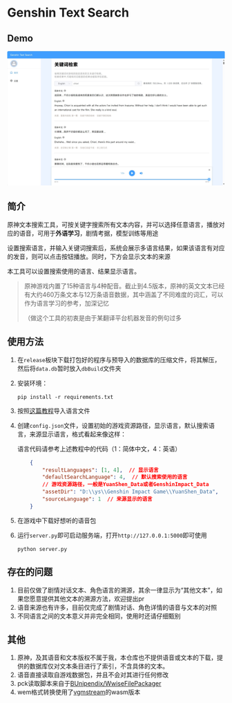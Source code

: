 # Genshin Text Search

## Demo

![img](.github/demo.jpg)

## 简介
原神文本搜索工具，可按关键字搜索所有文本内容，并可以选择任意语言，播放对应的语音，可用于**外语学习**，剧情考据，模型训练等用途

设置搜索语言，并输入关键词搜索后，系统会展示多语言结果，如果该语言有对应的发音，则可以点击按钮播放。同时，下方会显示文本的来源

本工具可以设置搜索使用的语言、结果显示语言。

> 原神游戏内置了15种语言与4种配音。截止到4.5版本，原神的英文文本已经有大约460万条文本与12万条语音数据，其中涵盖了不同难度的词汇，可以作为语言学习的参考，加深记忆
>
> （做这个工具的初衷是由于某翻译平台机器发音的例句过多


## 使用方法

1. 在`release`板块下载打包好的程序与预导入的数据库的压缩文件，将其解压，然后将`data.db`暂时放入`dbBuild`文件夹
2. 安装环境：
    ```shell
    pip install -r requirements.txt
    ```
3. 按照[这篇教程](./server/dbBuild/readme.md)导入语言文件
4. 创建`config.json`文件，设置初始的游戏资源路径，显示语言，默认搜索语言，来源显示语言，格式看起来像这样：

    语言代码请参考上述教程中的代码（1：简体中文，4：英语）
    ```json
        {
            "resultLanguages": [1, 4],  // 显示语言
            "defaultSearchLanguage": 4,  // 默认搜索使用的语言
            // 游戏资源路径，一般是YuanShen_Data或者GenshinImpact_Data
            "assetDir": "D:\\ys\\Genshin Impact Game\\YuanShen_Data",  
            "sourceLanguage": 1  // 来源显示的语言
        }
    ```
5. 在游戏中下载好想听的语音包
6. 运行`server.py`即可启动服务端，打开`http://127.0.0.1:5000`即可使用
    ```shell
    python server.py
    ```

## 存在的问题

1. 目前仅做了剧情对话文本、角色语言的溯源，其余一律显示为“其他文本”，如果您愿意提供其他文本的溯源方法，欢迎提出pr
2. 语音来源也有许多，目前仅完成了剧情对话、角色详情的语音与文本的对照
3. 不同语言之间的文本意义并非完全相同，使用时还请仔细甄别

## 其他

1. 原神，及其语音和文本版权不属于我，本仓库也不提供语音或文本的下载，提供的数据库仅对文本条目进行了索引，不含具体的文本。
2. 语音直接读取自游戏数据包，并且不会对其进行任何修改
3. pck读取脚本来自于[BUnipendix/WwiseFilePackager](https://github.com/BUnipendix/WwiseFilePackager)
4. wem格式转换使用了[vgmstream](https://github.com/vgmstream/vgmstream)的wasm版本